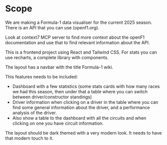 # Scope

We are making a Formula-1 data visualiser for the current 2025 season. There is an API that you can use (openf1.org). 


Look at context7 MCP server to find more context about the openF1 documentation and use that to find relevant information about the API.

This is a frontend project using React and Tailwind CSS. For stats you can use recharts, a complete library with components.

The layout has a navbar with the title Formula-1 wiki.

This features needs to be included:

- Dashboard with a few statistics (some stats cards with how many races we had this season, then under that a table where you can switch between driver/constructor standings)
- Driver information when clicking on a driver in the table where you can find some general information about the driver, and a performance analysis of the driver.
- Also show a table to the dashboard with all the circuits and when clicking on one you have circuit information.

The layout should be dark themed with a very modern look. It needs to have that modern touch to it.
